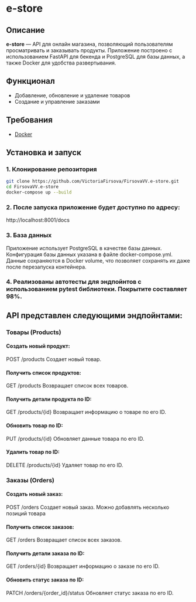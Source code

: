 # e-store

## Описание
**e-store** — API для онлайн магазина, позволяющий пользователям просматривать и заказывать продукты. Приложение построено с использованием FastAPI для бекенда и PostgreSQL для базы данных, а также Docker для удобства развертывания.

## Функционал
- Добавление, обновление и удаление товаров
- Создание и управление заказами

## Требования
- [Docker](https://www.docker.com/)

## Установка и запуск

### 1. Клонирование репозитория

```bash
git clone https://github.com/VictoriaFirsova/FirsovaVV.e-store.git
cd FirsovaVV.e-store
docker-compose up --build
```

### 2. После запуска приложение будет доступно по адресу:

http://localhost:8001/docs

### 3. База данных

Приложение использует PostgreSQL в качестве базы данных. Конфигурация базы данных указана в файле docker-compose.yml. Данные сохраняются в Docker volume, что позволяет сохранять их даже после перезапуска контейнера.

### 4. Реализованы автотесты для эндпойнтов с использованием pytest библиотеки. Покрытите составляет 98%.

## API представлен следующими эндпойнтами:

### Товары (Products)
#### Создать новый продукт:

POST /products
Создает новый товар.

#### Получить список продуктов:

GET /products
Возвращает список всех товаров.

#### Получить детали продукта по ID:

GET /products/{id}
Возвращает информацию о товаре по его ID.

#### Обновить товар по ID:

PUT /products/{id}
Обновляет данные товара по его ID.

#### Удалить товар по ID:

DELETE /products/{id}
Удаляет товар по его ID.

### Заказы (Orders)

#### Создать новый заказ:

POST /orders
Создает новый заказ. Можно добавлять несколько позиций товара

#### Получить список заказов:

GET /orders
Возвращает список всех заказов.

#### Получить детали заказа по ID:

GET /orders/{id}
Возвращает информацию о заказе по его ID.

#### Обновить статус заказа по ID:

PATCH /orders/{order_id}/status
Обновляет статус заказа по его ID.
